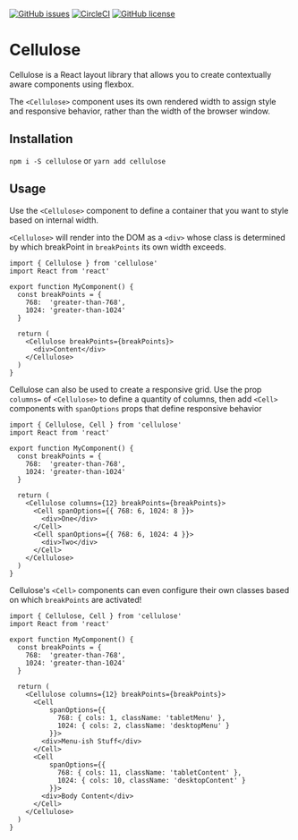 [![GitHub issues](https://img.shields.io/github/issues/bmatto/cellulose.svg)](https://github.com/bmatto/cellulose/issues)
[![CircleCI](https://img.shields.io/circleci/project/github/bmatto/cellulose.svg)]()
[![GitHub license](https://img.shields.io/badge/license-MIT-blue.svg)](https://raw.githubusercontent.com/bmatto/cellulose/master/LICENSE)

# Cellulose

Cellulose is a React layout library that allows you to create contextually aware components using flexbox.

The `<Cellulose>` component uses its own rendered width to assign style and responsive behavior, rather than the width of the browser window.

## Installation

`npm i -S cellulose` or `yarn add cellulose`

## Usage

Use the `<Cellulose>` component to define a container that you want to style based on internal width.

`<Cellulose>` will render into the DOM as a `<div>` whose class is determined by which breakPoint in `breakPoints` its own width exceeds.

```
import { Cellulose } from 'cellulose'
import React from 'react'

export function MyComponent() {
  const breakPoints = {
    768:  'greater-than-768',
    1024: 'greater-than-1024'
  }

  return (
    <Cellulose breakPoints={breakPoints}>
      <div>Content</div>
    </Cellulose>
  )
}
```

Cellulose can also be used to create a responsive grid. Use the prop `columns=` of `<Cellulose>` to define a quantity of columns, then add `<Cell>` components with `spanOptions` props that define responsive behavior

```
import { Cellulose, Cell } from 'cellulose'
import React from 'react'

export function MyComponent() {
  const breakPoints = {
    768:  'greater-than-768',
    1024: 'greater-than-1024'
  }

  return (
    <Cellulose columns={12} breakPoints={breakPoints}>
      <Cell spanOptions={{ 768: 6, 1024: 8 }}>
        <div>One</div>
      </Cell>
      <Cell spanOptions={{ 768: 6, 1024: 4 }}>
        <div>Two</div>
      </Cell>
    </Cellulose>
  )
}
```

Cellulose's `<Cell>` components can even configure their own classes based on which `breakPoints` are activated!

```
import { Cellulose, Cell } from 'cellulose'
import React from 'react'

export function MyComponent() {
  const breakPoints = {
    768:  'greater-than-768',
    1024: 'greater-than-1024'
  }

  return (
    <Cellulose columns={12} breakPoints={breakPoints}>
      <Cell
          spanOptions={{
            768: { cols: 1, className: 'tabletMenu' },
            1024: { cols: 2, className: 'desktopMenu' }
          }}>
        <div>Menu-ish Stuff</div>
      </Cell>
      <Cell
          spanOptions={{
            768: { cols: 11, className: 'tabletContent' },
            1024: { cols: 10, className: 'desktopContent' }
          }}>
        <div>Body Content</div>
      </Cell>
    </Cellulose>
  )
}
```

